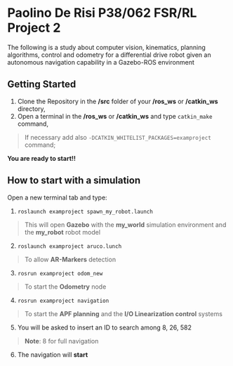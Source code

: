 # Paolino De Risi P38/062 FSR/RL Project 2
The following is a study about computer vision, kinematics, planning algorithms, control and odometry for a differential drive robot given an autonomous navigation capability in a Gazebo-ROS environment

## Getting Started

 1. Clone the Repository in the **/src** folder of your **/ros_ws** or **/catkin_ws** directory,
 2. Open a terminal in the **/ros_ws** or **/catkin_ws** and type `catkin_make` command,
 >If necessary add also `-DCATKIN_WHITELIST_PACKAGES=examproject` command;
 
 
 **You are ready to start!!**

## How to start with a simulation
Open a new terminal tab and type:

 1. `roslaunch examproject spawn_my_robot.launch`
 >This will open **Gazebo** with the **my_world** simulation environment and the **my_robot** robot model
 2. `roslaunch examproject aruco.lunch`
 >To allow **AR-Markers** detection
 3. `rosrun examproject odom_new`
 >To start the **Odometry** node
 4. `rosrun examproject navigation`
 >To start the **APF planning** and the **I/O Linearization control** systems
 5. You will be asked to insert an ID to search among 8, 26, 582 
 >**Note**: 8 for full navigation
 6. The navigation will **start**

